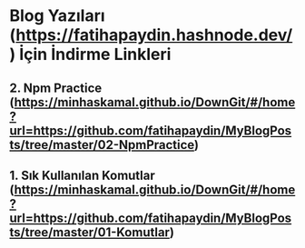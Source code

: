 # Blog Yazıları (https://fatihapaydin.hashnode.dev/) İçin İndirme Linkleri

## 2. Npm Practice (https://minhaskamal.github.io/DownGit/#/home?url=https://github.com/fatihapaydin/MyBlogPosts/tree/master/02-NpmPractice)

## 1. Sık Kullanılan Komutlar (https://minhaskamal.github.io/DownGit/#/home?url=https://github.com/fatihapaydin/MyBlogPosts/tree/master/01-Komutlar)

